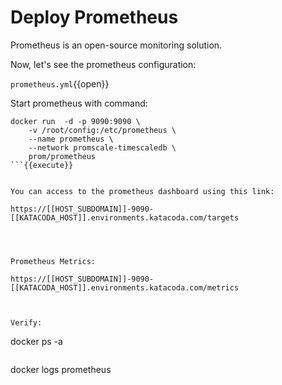 # Deploy Prometheus

Prometheus is an open-source monitoring solution.

Now, let's see the prometheus configuration:

`prometheus.yml`{{open}}


Start prometheus with command:


```
docker run  -d -p 9090:9090 \
    -v /root/config:/etc/prometheus \
    --name prometheus \
    --network promscale-timescaledb \
    prom/prometheus
```{{execute}}


You can access to the prometheus dashboard using this link:

https://[[HOST_SUBDOMAIN]]-9090-[[KATACODA_HOST]].environments.katacoda.com/targets




Prometheus Metrics:

https://[[HOST_SUBDOMAIN]]-9090-[[KATACODA_HOST]].environments.katacoda.com/metrics



Verify:

```
docker ps -a
```{{execute}}

```
docker logs prometheus
```{{execute}}
